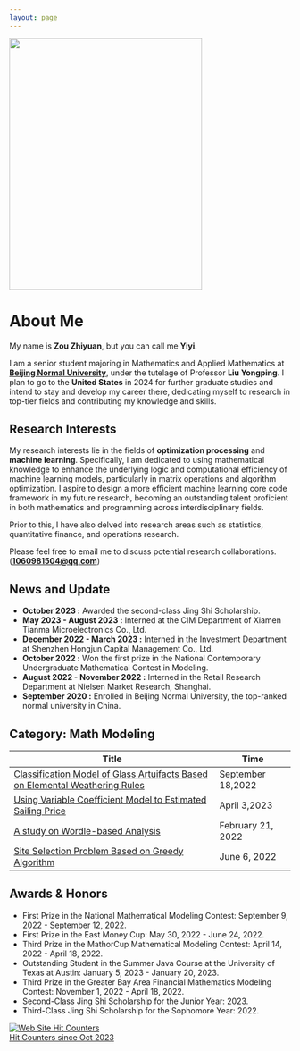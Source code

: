 ```yaml
---
layout: page
---
```



<img src="./zzz.jpg" class="floatpic" width="345" height="450">

# About Me

My name is **Zou Zhiyuan**, but you can call me **Yiyi**. 

I am a senior student majoring in Mathematics and Applied Mathematics at [**Beijing Normal University**](https://www.bnu.edu.cn/), under the tutelage of Professor **Liu Yongping**. I plan to go to the **United States** in 2024 for further graduate studies and intend to stay and develop my career there, dedicating myself to research in top-tier fields and contributing my knowledge and skills.

## Research Interests

My research interests lie in the fields of **optimization processing** and **machine learning**. Specifically, I am dedicated to using mathematical knowledge to enhance the underlying logic and computational efficiency of machine learning models, particularly in matrix operations and algorithm optimization. I aspire to design a more efficient machine learning core code framework in my future research, becoming an outstanding talent proficient in both mathematics and programming across interdisciplinary fields. 

Prior to this, I have also delved into research areas such as statistics, quantitative finance, and operations research.

Please feel free to email me to discuss potential research collaborations.(**1060981504@qq.com**)

## News and Update

- **October 2023 :** Awarded the second-class Jing Shi Scholarship.
- **May 2023 - August 2023 :** Interned at the CIM Department of Xiamen Tianma Microelectronics Co., Ltd.
- **December 2022 - March 2023 :** Interned in the Investment Department at Shenzhen Hongjun Capital Management Co., Ltd.
- **October 2022 :** Won the first prize in the National Contemporary Undergraduate Mathematical Contest in Modeling.
- **August 2022 - November 2022 :** Interned in the Retail Research Department at Nielsen Market Research, Shanghai.
- **September 2020 :** Enrolled in Beijing Normal University, the top-ranked normal university in China.

## Category: Math Modeling

| Title | Time |
|---------|---------|
| [Classification Model of Glass Artuifacts Based on Elemental Weathering Rules](https://xll0328.github.io/blogs/m1) | September 18,2022 |
| [Using Variable Coefficient Model to Estimated Sailing Price](https://xll0328.github.io/blogs/m2) | April 3,2023 |
| [A study on Wordle-based Analysis](https://xll0328.github.io/blogs/m3) | February 21, 2022 |
| [Site Selection Problem Based on Greedy Algorithm](https://xll0328.github.io/blogs/m4) | June 6, 2022 |

## Awards & Honors

- First Prize in the National Mathematical Modeling Contest: September 9, 2022 - September 12, 2022.
- First Prize in the East Money Cup: May 30, 2022 - June 24, 2022.
- Third Prize in the MathorCup Mathematical Modeling Contest: April 14, 2022 - April 18, 2022.
- Outstanding Student in the Summer Java Course at the University of Texas at Austin: January 5, 2023 - January 20, 2023.
- Third Prize in the Greater Bay Area Financial Mathematics Modeling Contest: November 1, 2022 - April 18, 2022.
- Second-Class Jing Shi Scholarship for the Junior Year: 2023.
- Third-Class Jing Shi Scholarship for the Sophomore Year: 2022.

<a href="https://www.easycounter.com/">
<img src="https://www.easycounter.com/counter.php?sony0328"
border="0" alt="Web Site Hit Counters"></a>
<br><a href="https://www.easycounter.com/">Hit Counters  since Oct 2023</a>


